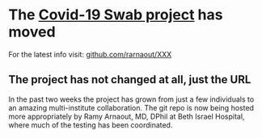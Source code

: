 # The [Covid-19 Swab project](github.com/rarnaout/XXX) has moved
For the latest info visit: [github.com/rarnaout/XXX](github.com/rarnaout/XXX)

## The project has not changed at all, just the URL
In the past two weeks the project has grown from just a few individuals to an amazing multi-institute collaboration.
The git repo is now being hosted more appropriately by Ramy Arnaout, MD, DPhil at Beth Israel Hospital, where much of the testing has been coordinated.
